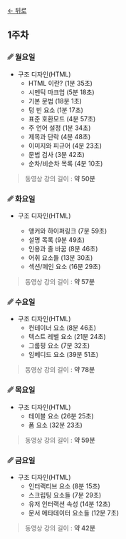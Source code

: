 [← 뒤로](./README.md)

## 1주차


### ␥ 월요일

- 구조 디자인(HTML) 
  - HTML 이란? (1분 35초)
  - 시멘틱 마크업 (5분 18초)
  - 기본 문법 (18분 1초)
  - 텅 빈 요소 (1분 17초)
  - 표준 호환모드 (4분 57초)
  - 주 언어 설정 (1분 34초)
  - 제목과 단락 (4분 48초)
  - 이미지와 피규어 (4분 23초)
  - 문법 검사 (3분 42초)
  - 순차/비순차 목록 (4분 10초)  

> 동영상 강의 길이 : <b>약 50분</b>



### ␥ 화요일

- 구조 디자인(HTML) 

  - 앵커와 하이퍼링크 (7분 59초)
  - 설명 목록 (9분 49초)
  - 인용과 줄 바꿈 (8분 46초)
  - 어휘 요소들 (13분 30초)
  - 섹션/메인 요소 (16분 29초)  

> 동영상 강의 길이 : <b>약 57분</b>



### ␥ 수요일

- 구조 디자인(HTML) 
  - 컨테이너 요소 (8분 46초)
  - 텍스트 레벨 요소 (21분 24초)
  - 그룹핑 요소 (7분 32초)
  - 임베디드 요소 (39분 51초)  

> 동영상 강의 길이 : <b>약 78분</b>



### ␥ 목요일

- 구조 디자인(HTML) 
  - 테이블 요소 (26분 25초)
  - 폼 요소 (32분 23초)  

> 동영상 강의 길이 : <b>약 59분</b>



### ␥ 금요일

- 구조 디자인(HTML) 
  - 인터랙티브 요소 (8분 15초)
  - 스크립팅 요소들 (7분 29초)
  - 유저 인터랙션 속성 (14분 12초)
  - 문서 메타데이터 요소들 (12분 7초)  

> 동영상 강의 길이 : <b>약 42분</b>